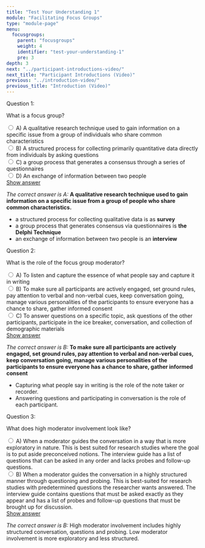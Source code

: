 ```yaml
---
title: "Test Your Understanding 1"
module: "Facilitating Focus Groups"
type: "module-page"
menu:
  focusgroups:
    parent: "focusgroups"
    weight: 4
    identifier: "test-your-understanding-1"
    pre: 3
depth: 3
next: "../participant-introductions-video/"
next_title: "Participant Introductions (Video)"
previous: "../introduction-video/"
previous_title: "Introduction (Video)"
---
```

<div class="cases">
<div class="casetitle">
    Question 1:
</div><!-- /.casetitle -->
<div class="casecontent">
<div class="casequestion">
<p>What is a focus group?</p>
<div class="answer-value md-radio">
<input name="question373" id="question373a" type="radio" value="A">
<label for="question373a">A)
A qualitative research technique used to gain information on a specific issue from a group of individuals who share common characteristics
</label>
</div>
<div class="answer-value md-radio">
<input name="question373" id="question373b" type="radio" value="B">
<label for="question373b">B)
A structured process for collecting primarily quantitative data directly from individuals by asking questions
</label>
</div>
<div class="answer-value md-radio">
<input name="question373" id="question373c" type="radio" value="C">
<label for="question373c">C)
a group process that generates a consensus through a series of questionnaires
</label>
</div>
<div class="answer-value md-radio">
<input name="question373" id="question373d" type="radio" value="D">
<label for="question373d">D)
An exchange of information between two people
</label>
</div>
</div><!-- /.casequestion -->
<div class="casesanswerdisplay">
<a class="moretoggle btn btn-link" href="#q373">Show answer <i class="fas fa-angle-double-right"></i></a>
<div class="toggleable" id="q373">
<p>
<i>The correct answer is A:</i> <b>A qualitative research technique used to gain information on a specific issue from a group of people who share common characteristics.</b>
</p><ul>
<li>a structured process for collecting qualitative data is as <b>survey</b></li>
<li>a group process that generates consensus via questionnaires is <b>the Delphi Technique</b></li>
<li>an exchange of information between two people is an <b>interview</b></li></ul>
</div>
</div>
</div><!-- /.casecontent -->
</div><!-- /.cases -->


<div class="cases">
<div class="casetitle">
    Question 2:
</div><!-- /.casetitle -->
<div class="casecontent">
<div class="casequestion">
<p>What is the role of the focus group moderator?</p>
<div class="answer-value md-radio">
<input name="question374" id="question374a" type="radio" value="A">
<label for="question374a">A)
To listen and capture the essence of what people say and capture it in writing
</label>
</div>
<div class="answer-value md-radio">
<input name="question374" id="question374b" type="radio" value="B">
<label for="question374b">B)
To make sure all participants are actively engaged, set ground rules, pay attention to verbal and non-verbal cues, keep conversation going, manage various personalities of the participants to ensure everyone has a chance to share, gather informed consent
</label>
</div>
<div class="answer-value md-radio">
<input name="question374" id="question374c" type="radio" value="C">
<label for="question374c">C)
To answer questions on a specific topic, ask questions of the other participants, participate in the ice breaker, conversation, and collection of demographic materials
</label>
</div>
</div><!-- /.casequestion -->
<div class="casesanswerdisplay">
<a class="moretoggle btn btn-link" href="#q374">Show answer <i class="fas fa-angle-double-right"></i></a>
<div class="toggleable" id="q374">
<p>
<i>The correct answer is B:</i> <b>To make sure all participants are actively engaged, set ground rules, pay attention to verbal and non-verbal cues, keep conversation going, manage various personalities of the participants to ensure everyone has a chance to share, gather informed consent</b>
</p><ul>
<li>
Capturing what people say in writing is the role of the note taker or recorder.</li>
<li>Answering questions and participating in conversation is the role of each participant.</li></ul>
</div>
</div>
</div><!-- /.casecontent -->
</div><!-- /.cases -->


<div class="cases">
<div class="casetitle">
    Question 3:
</div><!-- /.casetitle -->
<div class="casecontent">
<div class="casequestion">
<p>What does high moderator involvement look like?</p>
<div class="answer-value md-radio">
<input name="question375" id="question375a" type="radio" value="A">
<label for="question375a">A)
When a moderator guides the conversation in a way that is more exploratory in nature. This is best suited for research studies where the goal is to put aside preconceived notions. The interview guide has a list of questions that can be asked in any order and lacks probes and follow-up questions.
</label>
</div>
<div class="answer-value md-radio">
<input name="question375" id="question375b" type="radio" value="B">
<label for="question375b">B)
When a moderator guides the conversation in a highly structured manner through questioning and probing. This is best-suited for research studies with predetermined questions the researcher wants answered. The interview guide contains questions that must be asked exactly as they appear and has a list of probes and follow-up questions that must be brought up for discussion.
</label>
</div>
</div><!-- /.casequestion -->
<div class="casesanswerdisplay">
<a class="moretoggle btn btn-link" href="#q375">Show answer <i class="fas fa-angle-double-right"></i></a>
<div class="toggleable" id="q375">
<p>
<i>The correct answer is B:</i> High moderator involvement includes highly structured conversation, questions and probing. Low moderator involvement is more exploratory and less structured.</p>
</div>
</div>
</div><!-- /.casecontent -->
</div><!-- /.cases -->
